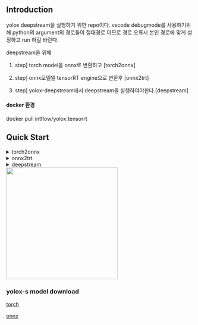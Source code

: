 

## Introduction
yolox deepstream을 실행하기 위한 repo이다.
vscode debugmode를 사용하기위해 python의 argument의 경로들이 절대경로 이므로 경로 오류시 본인 경로에 맞게 설정하고 run 하길 바란다.


deepstream을 위해 
1. step] torch model을 onnx로 변환하고 [torch2onnx]

2. step] onnx모델읠 tensorRT engine으로 변환후 [onnx2trt]

3. step] yolox-deepstream에서 deepstream을 실행하여야한다.[deepstream]

#### docker 환경

docker pull intflow/yolox:tensorrt

## Quick Start




<details>
<summary>torch2onnx</summary>

# Convert torch Model to ONNX
First, you should move to <YOLOX_HOME> by:
```shell
pip install loguru

cd <YOLOX_HOME>
```
Then, you can:

1. Convert a standard YOLOX model by -n:
```shell
python3 tools/export_onnx.py --output-name yolox_s.onnx -n yolox-s -c yolox_s.pth
```
Notes:
* -n: specify a model name. The model name must be one of the [yolox-s,m,l,x and yolox-nane, yolox-tiny, yolov3]
* -c: the model you have trained
* -o: opset version, default 11. **However, if you will further convert your onnx model to [OpenVINO](https://github.com/Megvii-BaseDetection/YOLOX/demo/OpenVINO/), please specify the opset version to 10.**
* --no-onnxsim: disable onnxsim
* To customize an input shape for onnx model,  modify the following code in tools/export.py:

    ```python
    dummy_input = torch.randn(1, 3, exp.test_size[0], exp.test_size[1])
    ```

2. Convert a standard YOLOX model by -f. When using -f, the above command is equivalent to:

```shell
python3 tools/export_onnx.py --output-name yolox_s.onnx -f exps/default/yolox_s.py -c yolox_s.pth
```

3. To convert your customized model, please use -f:

```shell
python3 tools/export_onnx.py --output-name your_yolox.onnx -f exps/your_dir/your_yolox.py -c your_yolox.pth
```



# onnx 추론


Step1.
```shell
cd demo/ONNXRuntime
```

Step2. 
```shell
python3 onnx_inference.py -m <ONNX_MODEL_PATH> -i <IMAGE_PATH> -o <OUTPUT_DIR> -s 0.3 --input_shape 640,640
```
Notes:
* -m: your converted onnx model
* -i: input_image
* -s: score threshold for visualization.
* --input_shape: should be consistent with the shape you used for onnx convertion.

</details>


<details>
<summary>onnx2trt</summary>

# onnx2trt
tools/trt.py를 통하여 trt변환을 할 수 있지만(torch2trt) 

[onnx2trt](https://github.com/onnx/onnx-tensorrt/tree/master) 를 사용하였다.

```
git clone https://github.com/onnx/onnx-tensorrt.git
cd onnx-tensorrt
mkdir build && cd build
cmake .. -DTENSORRT_ROOT=<path_to_trt> && make -j
// Ensure that you update your LD_LIBRARY_PATH to pick up the location of the newly built library:
export LD_LIBRARY_PATH=$PWD:$LD_LIBRARY_PATH
```

# Convert onnx to trt

```
onnx2trt yolox_d54_sim.onnx -o yolox_d54_fp16.engine -b 1 -d 16
```
Notes:
* [-o engine_file.trt]  (output TensorRT engine)" << "\n"
* [-m onnx_model_out.pb] (output ONNX model)" << "\n"
* [-b max_batch_size (default 32)]" << "\n"
* [-w max_workspace_size_bytes (default 1 GiB)]" << "\n"
* [-d model_data_type_bit_depth] (32 => float32, 16 => float16)" << "\n"
* [-O passes] (optimize onnx model. Argument is a semicolon-separated list of passes)" << "\n"


# trt 추론

```shell
cd YOLOX/demo/TensorRT/cpp
mkdir build
cd build
cmake ..
make
```

Then run the demo:

```shell
./yolox ../model_trt.engine -i ../../../../assets/dog.jpg
```

</details>


<details>
<summary>deepstream</summary>

# deepstream

```
cd YOLO-deepstream/nvdsinfer_custom_impl_yolox/

make
```

use to parse infer postprocess.

# Run

```shell

deepstream-app -c deepstream_app_config.txt
```

</details>





<img src="assets/det_res.jpg" width="300" >

### yolox-s model download
[torch](https://github.com/Megvii-BaseDetection/storage/releases/download/0.0.1/yolox_s.pth)

[onnx](https://github.com/Megvii-BaseDetection/storage/releases/download/0.0.1/yolox_s.onnx)
